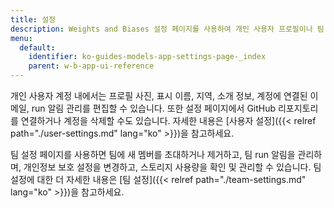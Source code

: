 ```yaml
---
title: 설정
description: Weights and Biases 설정 페이지를 사용하여 개인 사용자 프로필이나 팀 설정을 맞춤화할 수 있습니다.
menu:
  default:
    identifier: ko-guides-models-app-settings-page-_index
    parent: w-b-app-ui-reference
---
```


개인 사용자 계정 내에서는 프로필 사진, 표시 이름, 지역, 소개 정보, 계정에 연결된 이메일, run 알림 관리를 편집할 수 있습니다. 또한 설정 페이지에서 GitHub 리포지토리를 연결하거나 계정을 삭제할 수도 있습니다. 자세한 내용은 [사용자 설정]({{< relref path="./user-settings.md" lang="ko" >}})을 참고하세요.

팀 설정 페이지를 사용하면 팀에 새 멤버를 초대하거나 제거하고, 팀 run 알림을 관리하며, 개인정보 보호 설정을 변경하고, 스토리지 사용량을 확인 및 관리할 수 있습니다. 팀 설정에 대한 더 자세한 내용은 [팀 설정]({{< relref path="./team-settings.md" lang="ko" >}})을 참고하세요.